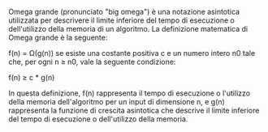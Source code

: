 Omega grande (pronunciato "big omega") è una notazione asintotica utilizzata per descrivere il limite inferiore del tempo di esecuzione o dell'utilizzo della memoria di un algoritmo. La definizione matematica di Omega grande è la seguente:

f(n) = Ω(g(n)) se esiste una costante positiva c e un numero intero n0 tale che, per ogni n ≥ n0, vale la seguente condizione:

f(n) ≥ c * g(n)

In questa definizione, f(n) rappresenta il tempo di esecuzione o l'utilizzo della memoria dell'algoritmo per un input di dimensione n, e g(n) rappresenta la funzione di crescita asintotica che descrive il limite inferiore del tempo di esecuzione o dell'utilizzo della memoria.